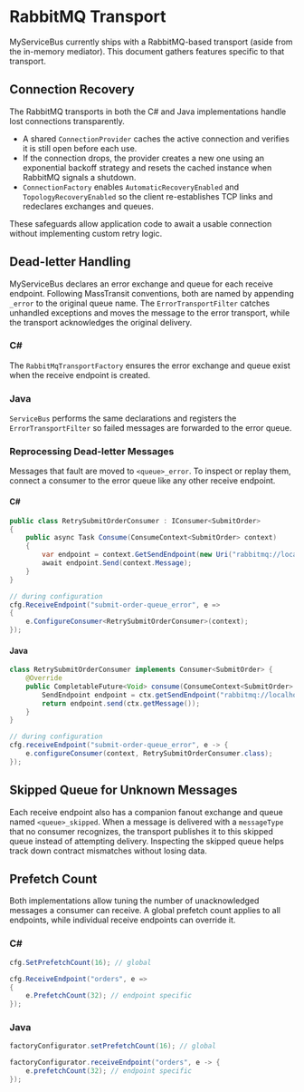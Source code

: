 # RabbitMQ Transport

MyServiceBus currently ships with a RabbitMQ-based transport (aside from the in-memory mediator). This document gathers features specific to that transport.

## Connection Recovery

The RabbitMQ transports in both the C# and Java implementations handle lost connections transparently.

- A shared `ConnectionProvider` caches the active connection and verifies it is still open before each use.
- If the connection drops, the provider creates a new one using an exponential backoff strategy and resets the cached instance when RabbitMQ signals a shutdown.
- `ConnectionFactory` enables `AutomaticRecoveryEnabled` and `TopologyRecoveryEnabled` so the client re-establishes TCP links and redeclares exchanges and queues.

These safeguards allow application code to await a usable connection without implementing custom retry logic.

## Dead-letter Handling

MyServiceBus declares an error exchange and queue for each receive endpoint. Following MassTransit conventions, both are named by appending `_error` to the original queue name. The `ErrorTransportFilter` catches unhandled exceptions and moves the message to the error transport, while the transport acknowledges the original delivery.

### C#
The `RabbitMqTransportFactory` ensures the error exchange and queue exist when the receive endpoint is created.

### Java
`ServiceBus` performs the same declarations and registers the `ErrorTransportFilter` so failed messages are forwarded to the error queue.

### Reprocessing Dead-letter Messages

Messages that fault are moved to `<queue>_error`. To inspect or replay them, connect a consumer to the error queue like any other receive endpoint.

#### C#
```csharp
public class RetrySubmitOrderConsumer : IConsumer<SubmitOrder>
{
    public async Task Consume(ConsumeContext<SubmitOrder> context)
    {
        var endpoint = context.GetSendEndpoint(new Uri("rabbitmq://localhost/orders-queue"));
        await endpoint.Send(context.Message);
    }
}

// during configuration
cfg.ReceiveEndpoint("submit-order-queue_error", e =>
{
    e.ConfigureConsumer<RetrySubmitOrderConsumer>(context);
});
```

#### Java
```java
class RetrySubmitOrderConsumer implements Consumer<SubmitOrder> {
    @Override
    public CompletableFuture<Void> consume(ConsumeContext<SubmitOrder> ctx) {
        SendEndpoint endpoint = ctx.getSendEndpoint("rabbitmq://localhost/orders-queue");
        return endpoint.send(ctx.getMessage());
    }
}

// during configuration
cfg.receiveEndpoint("submit-order-queue_error", e -> {
    e.configureConsumer(context, RetrySubmitOrderConsumer.class);
});
```


## Skipped Queue for Unknown Messages
Each receive endpoint also has a companion fanout exchange and queue named `<queue>_skipped`. When a message is delivered with a `messageType` that no consumer recognizes, the transport publishes it to this skipped queue instead of attempting delivery. Inspecting the skipped queue helps track down contract mismatches without losing data.

## Prefetch Count

Both implementations allow tuning the number of unacknowledged messages a consumer can receive. A global prefetch count applies to all endpoints, while individual receive endpoints can override it.

### C#
```csharp
cfg.SetPrefetchCount(16); // global

cfg.ReceiveEndpoint("orders", e =>
{
    e.PrefetchCount(32); // endpoint specific
});
```

### Java
```java
factoryConfigurator.setPrefetchCount(16); // global

factoryConfigurator.receiveEndpoint("orders", e -> {
    e.prefetchCount(32); // endpoint specific
});
```
